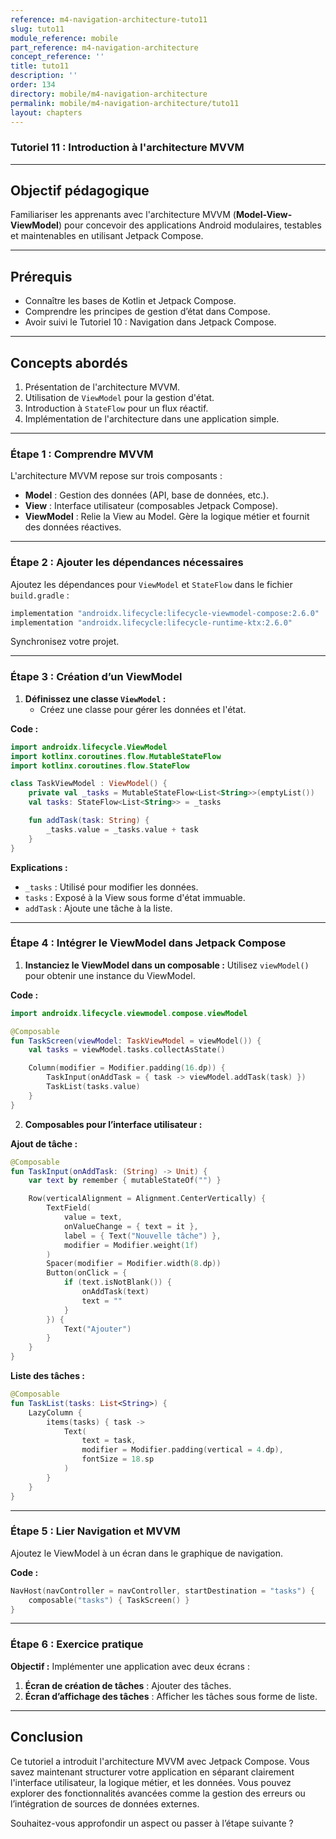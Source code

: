 ```yaml
---
reference: m4-navigation-architecture-tuto11
slug: tuto11
module_reference: mobile
part_reference: m4-navigation-architecture
concept_reference: ''
title: tuto11
description: ''
order: 134
directory: mobile/m4-navigation-architecture
permalink: mobile/m4-navigation-architecture/tuto11
layout: chapters
---
```


### Tutoriel 11 : Introduction à l'architecture MVVM

---

## **Objectif pédagogique**
Familiariser les apprenants avec l'architecture MVVM (**Model-View-ViewModel**) pour concevoir des applications Android modulaires, testables et maintenables en utilisant Jetpack Compose.

---

## **Prérequis**
- Connaître les bases de Kotlin et Jetpack Compose.
- Comprendre les principes de gestion d’état dans Compose.
- Avoir suivi le Tutoriel 10 : Navigation dans Jetpack Compose.

---

## **Concepts abordés**
1. Présentation de l'architecture MVVM.
2. Utilisation de `ViewModel` pour la gestion d'état.
3. Introduction à `StateFlow` pour un flux réactif.
4. Implémentation de l'architecture dans une application simple.

---

### **Étape 1 : Comprendre MVVM**
L'architecture MVVM repose sur trois composants :
- **Model** : Gestion des données (API, base de données, etc.).
- **View** : Interface utilisateur (composables Jetpack Compose).
- **ViewModel** : Relie la View au Model. Gère la logique métier et fournit des données réactives.

---

### **Étape 2 : Ajouter les dépendances nécessaires**
Ajoutez les dépendances pour `ViewModel` et `StateFlow` dans le fichier `build.gradle` :
```kotlin
implementation "androidx.lifecycle:lifecycle-viewmodel-compose:2.6.0"
implementation "androidx.lifecycle:lifecycle-runtime-ktx:2.6.0"
```
Synchronisez votre projet.

---

### **Étape 3 : Création d’un ViewModel**

1. **Définissez une classe `ViewModel` :**
   - Créez une classe pour gérer les données et l'état.

**Code :**
```kotlin
import androidx.lifecycle.ViewModel
import kotlinx.coroutines.flow.MutableStateFlow
import kotlinx.coroutines.flow.StateFlow

class TaskViewModel : ViewModel() {
    private val _tasks = MutableStateFlow<List<String>>(emptyList())
    val tasks: StateFlow<List<String>> = _tasks

    fun addTask(task: String) {
        _tasks.value = _tasks.value + task
    }
}
```

**Explications :**
- `_tasks` : Utilisé pour modifier les données.
- `tasks` : Exposé à la View sous forme d'état immuable.
- `addTask` : Ajoute une tâche à la liste.

---

### **Étape 4 : Intégrer le ViewModel dans Jetpack Compose**

1. **Instanciez le ViewModel dans un composable :**
   Utilisez `viewModel()` pour obtenir une instance du ViewModel.

**Code :**
```kotlin
import androidx.lifecycle.viewmodel.compose.viewModel

@Composable
fun TaskScreen(viewModel: TaskViewModel = viewModel()) {
    val tasks = viewModel.tasks.collectAsState()

    Column(modifier = Modifier.padding(16.dp)) {
        TaskInput(onAddTask = { task -> viewModel.addTask(task) })
        TaskList(tasks.value)
    }
}
```

2. **Composables pour l’interface utilisateur :**

**Ajout de tâche :**
```kotlin
@Composable
fun TaskInput(onAddTask: (String) -> Unit) {
    var text by remember { mutableStateOf("") }

    Row(verticalAlignment = Alignment.CenterVertically) {
        TextField(
            value = text,
            onValueChange = { text = it },
            label = { Text("Nouvelle tâche") },
            modifier = Modifier.weight(1f)
        )
        Spacer(modifier = Modifier.width(8.dp))
        Button(onClick = {
            if (text.isNotBlank()) {
                onAddTask(text)
                text = ""
            }
        }) {
            Text("Ajouter")
        }
    }
}
```

**Liste des tâches :**
```kotlin
@Composable
fun TaskList(tasks: List<String>) {
    LazyColumn {
        items(tasks) { task ->
            Text(
                text = task,
                modifier = Modifier.padding(vertical = 4.dp),
                fontSize = 18.sp
            )
        }
    }
}
```

---

### **Étape 5 : Lier Navigation et MVVM**
Ajoutez le ViewModel à un écran dans le graphique de navigation.

**Code :**
```kotlin
NavHost(navController = navController, startDestination = "tasks") {
    composable("tasks") { TaskScreen() }
}
```

---

### **Étape 6 : Exercice pratique**

**Objectif :** Implémenter une application avec deux écrans :
1. **Écran de création de tâches** : Ajouter des tâches.
2. **Écran d’affichage des tâches** : Afficher les tâches sous forme de liste.

---

## **Conclusion**
Ce tutoriel a introduit l'architecture MVVM avec Jetpack Compose. Vous savez maintenant structurer votre application en séparant clairement l'interface utilisateur, la logique métier, et les données. Vous pouvez explorer des fonctionnalités avancées comme la gestion des erreurs ou l’intégration de sources de données externes.

Souhaitez-vous approfondir un aspect ou passer à l’étape suivante ?